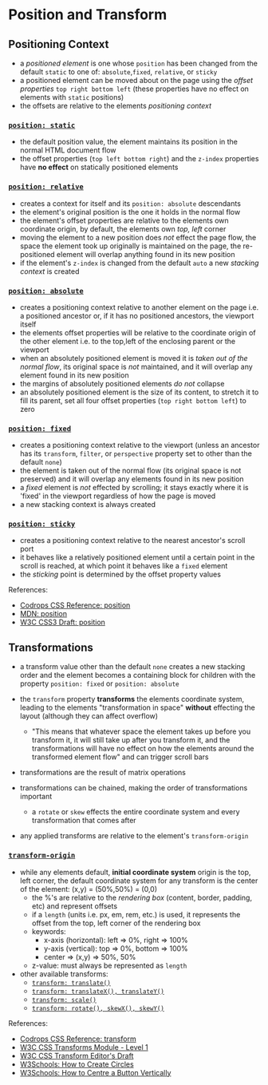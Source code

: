 # Position and Transform

## Positioning Context

- a _positioned element_ is one whose `position` has been changed from the
  default `static` to one of: `absolute`,`fixed`, `relative`, or `sticky`
- a positioned element can be moved about on the page using the _offset
  properties_ `top right bottom left` (these properties have no effect on
  elements with `static` positions)
- the offsets are relative to the elements _positioning context_

### [`position: static`](https://janegca.github.io/examples/css/positioning/pos-static.html)

- the default position value, the element maintains its position in the normal
  HTML document flow
- the offset properties (`top left bottom right`) and the `z-index` properties
  have **no effect** on statically positioned elements

### [`position: relative`](https://janegca.github.io/examples/css/positioning/pos-relative.html)

- creates a context for itself and its `position: absolute` descendants
- the element's original position is the one it holds in the normal flow
- the element's offset properties are relative to the elements own coordinate
  origin, by default, the elements own _top, left_ corner
- moving the element to a new position does _not_ effect the page flow, the
  space the element took up originally is maintained on the page, the
  re-positioned element will overlap anything found in its new position
- if the element's `z-index` is changed from the default `auto` a new _stacking
  context_ is created

### [`position: absolute`](https://janegca.github.io/examples/css/positioning/pos-absolute.html)

- creates a positioning context relative to another element on the page i.e. a
  positioned ancestor or, if it has no positioned ancestors, the viewport itself
- the elements offset properties will be relative to the coordinate origin of
  the other element i.e. to the top,left of the enclosing parent or the viewport
- when an absolutely positioned element is moved it is _taken out of the normal
  flow_, its original space is _not_ maintained, and it will overlap any element
  found in its new position
- the margins of absolutely positioned elements _do not_ collapse
- an absolutely positioned element is the size of its content, to stretch it to
  fill its parent, set all four offset properties (`top right bottom left`) to
  zero

### [`position: fixed`](https://janegca.github.io/examples/css/positioning/pos-fixed.html)

- creates a positioning context relative to the viewport (unless an ancestor has
  its `transform`, `filter`, or `perspective` property set to other than the
  default `none`)
- the element is taken out of the normal flow (its original space is not
  preserved) and it will overlap any elements found in its new position
- a _fixed_ element is _not_ effected by scrolling; it stays exactly where it is
  'fixed' in the viewport regardless of how the page is moved
- a new stacking context is always created

### [`position: sticky`](https://janegca.github.io/examples/css/positioning/pos-sticky.html)

- creates a positioning context relative to the nearest ancestor's scroll port
- it behaves like a relatively positioned element until a certain point in the
  scroll is reached, at which point it behaves like a `fixed` element
- the _sticking_ point is determined by the offset property values

References:

- [Codrops CSS Reference: position](https://tympanus.net/codrops/css_reference/position/)
- [MDN: position](https://developer.mozilla.org/en-US/docs/Web/CSS/position)
- [W3C CSS3 Draft: position](https://drafts.csswg.org/css-position-3/#propdef-position)

## Transformations

- a transform value other than the default `none` creates a new stacking order
  and the element becomes a containing block for children with the property
  `position: fixed` or `position: absolute`
- the `transform` property **transforms** the elements coordinate system,
  leading to the elements "transformation in space" **without** effecting the
  layout (although they can affect overflow)
  - "This means that whatever space the element takes up before you transform
    it, it will still take up after you transform it, and the transformations
    will have no effect on how the elements around the transformed element flow"
    and can trigger scroll bars
- transformations are the result of matrix operations
- transformations can be chained, making the order of transformations important

  - a `rotate` or `skew` effects the entire coordinate system and every
    transformation that comes after

- any applied transforms are relative to the element's `transform-origin`

### [`transform-origin`](https://janegca.github.io/examples/css/positioning/transform-origin.html)

- while any elements default, **initial coordinate system** origin is the top,
  left corner, the default coordinate system for any transform is the center of
  the element: (x,y) = (50%,50%) = (0,0)
  - the %'s are relative to the _rendering box_ (content, border, padding, etc)
    and represent offsets
  - if a `length` (units i.e. px, em, rem, etc.) is used, it represents the
    offset from the top, left corner of the rendering box
  - keywords:
    - x-axis (horizontal): left => 0%, right => 100%
    - y-axis (vertical): top => 0%, bottom => 100%
    - center => (x,y) => 50%, 50%
  - z-value: must always be represented as `length`
- other available transforms:
  - [`transform: translate()`](https://janegca.github.io/examples/css/positioning/transform-translate.html)
  - [`transform: translateX(), translateY()`](https://janegca.github.io/examples/css/positioning/transform-translate-xy.html)
  - [`transform: scale()`](https://janegca.github.io/examples/css/positioning/transform-scale.html)
  - [`transform: rotate(), skewX(), skewY()`](https://janegca.github.io/examples/css/positioning/transform-rotate-skew.html)

References:

- [Codrops CSS Reference: transform](https://tympanus.net/codrops/css_reference/transform/)
- [W3C CSS Transforms Module - Level 1](https://www.w3.org/TR/css-transforms-1/)
- [W3C CSS Transform Editor's Draft](https://drafts.csswg.org/css-transforms)
- [W3Schools: How to Create Circles](https://www.w3schools.com/howto/howto_css_circles.asp)
- [W3Schools: How to Centre a Button Vertically](https://www.w3schools.com/howto/howto_css_center_button.asp)
